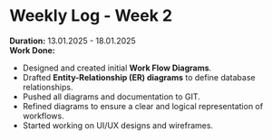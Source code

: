 # Weekly Log - Week 2  
**Duration:** 13.01.2025 - 18.01.2025  
**Work Done:**  
- Designed and created initial **Work Flow Diagrams**.  
- Drafted **Entity-Relationship (ER) diagrams** to define database relationships.  
- Pushed all diagrams and documentation to GIT.   
- Refined diagrams to ensure a clear and logical representation of workflows.  
- Started working on UI/UX designs and wireframes.    
